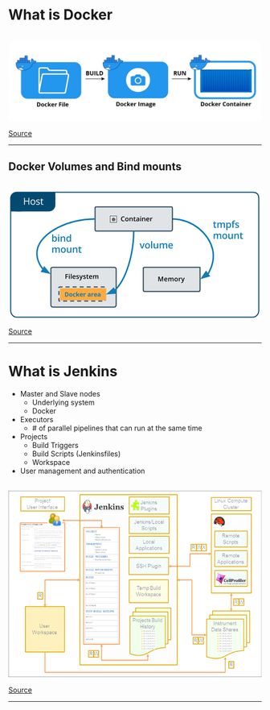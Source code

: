# What is Docker

<br>
<img src="./image1.jpg" />

[Source](https://docs.docker.com/storage/volumes/)

---
Docker Volumes and Bind mounts 
---
<br>
<img src="./image2.png" />

[Source](https://jfrog.com/knowledge-base/a-beginners-guide-to-understanding-and-building-docker-images/)

---

# What is Jenkins
- Master and Slave nodes
  - Underlying system
  - Docker
- Executors
  - \# of parallel pipelines that can run at the same time
- Projects
  - Build Triggers
  - Build Scripts (Jenkinsfiles)
  - Workspace
- User management and authentication
<br>
<img src='image3.png'/>


[Source](https://www.researchgate.net/profile/Ioannis-Moutsatsos/publication/311153114/figure/fig1/AS:443682252955648@1482793500527/Architecture-of-Jenkins-CI-configured-as-a-scientific-data-processing-platform-A-typical.png)

---
